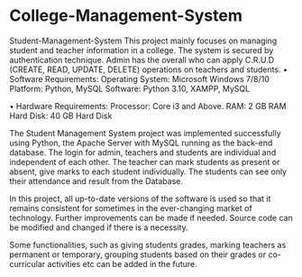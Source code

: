# College-Management-System
Student-Management-System
This project mainly focuses on managing student and teacher information in a college. The system is secured by authentication technique. Admin has the overall
who can apply C.R.U.D (CREATE, READ, UPDATE, DELETE) operations on teachers and students.
• Software Requirements: 
      Operating System: Microsoft Windows 7/8/10
      Platform: Python, MySQL
      Software: Python 3.10, XAMPP, MySQL

• Hardware Requirements:
      Processor: Core i3 and Above.
      RAM: 2 GB RAM
      Hard Disk: 40 GB Hard Disk

The Student Management System project was implemented successfully using Python, the Apache Server with MySQL running as the back-end database.
The login for admin, teachers and students are individual and independent of each other.
The teacher can mark students as present or absent, give marks to each student individually. The students can see only their attendance and result from the Database.

In this project, all up-to-date versions of the software is used so that it remains consistent for sometimes in the ever-changing market of technology.
Further improvements can be made if needed. Source code can be modified and changed if there is a necessity.

Some functionalities, such as giving students grades, marking teachers as permanent or temporary, grouping students based on their grades or co-curricular activities etc
can be added in the future.
